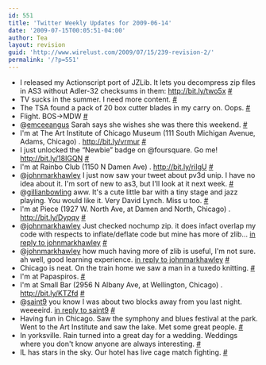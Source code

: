 ```yaml
---
id: 551
title: 'Twitter Weekly Updates for 2009-06-14'
date: '2009-07-15T00:05:51-04:00'
author: Tea
layout: revision
guid: 'http://www.wirelust.com/2009/07/15/239-revision-2/'
permalink: '/?p=551'
---
```


- I released my Actionscript port of JZLib. It lets you decompress zip files in AS3 without Adler-32 checksums in them: <http://bit.ly/two5x> [\#](http://twitter.com/teacurran/statuses/2077084443)
- TV sucks in the summer. I need more content. [\#](http://twitter.com/teacurran/statuses/2086936432)
- The TSA found a pack of 20 box cutter blades in my carry on. Oops. [\#](http://twitter.com/teacurran/statuses/2102130877)
- Flight. BOS-&gt;MDW [\#](http://twitter.com/teacurran/statuses/2102196127)
- @[emceeangus](http://twitter.com/emceeangus) Sarah says she wishes she was there this weekend. [\#](http://twitter.com/teacurran/statuses/2119540982)
- I'm at The Art Institute of Chicago Museum (111 South Michigan Avenue, Adams, Chicago) . <http://bit.ly/vrmur> [\#](http://twitter.com/teacurran/statuses/2121989587)
- I just unlocked the “Newbie” badge on @foursquare. Go me! <http://bit.ly/18IGQN> [\#](http://twitter.com/teacurran/statuses/2121992292)
- I'm at Rainbo Club (1150 N Damen Ave) . <http://bit.ly/riIgU> [\#](http://twitter.com/teacurran/statuses/2123947752)
- @[johnmarkhawley](http://twitter.com/johnmarkhawley) I just now saw your tweet about pv3d unip. I have no idea about it. I'm sort of new to as3, but I'll look at it next week. [\#](http://twitter.com/teacurran/statuses/2124223470)
- @[gillianbowling](http://twitter.com/gillianbowling) aww. It's a cute little bar with a tiny stage and jazz playing. You would like it. Very David Lynch. Miss u too. [\#](http://twitter.com/teacurran/statuses/2124267548)
- I'm at Piece (1927 W. North Ave, at Damen and North, Chicago) . <http://bit.ly/Dypqv> [\#](http://twitter.com/teacurran/statuses/2124685482)
- @[johnmarkhawley](http://twitter.com/johnmarkhawley) Just checked nochump zip. it does infact overlap my code with respects to inflate/deflate code but mine has more of zlib… [in reply to johnmarkhawley](http://twitter.com/johnmarkhawley/statuses/2078852661) [\#](http://twitter.com/teacurran/statuses/2127627190)
- @[johnmarkhawley](http://twitter.com/johnmarkhawley) how much having more of zlib is useful, I'm not sure. ah well, good learning experience. [in reply to johnmarkhawley](http://twitter.com/johnmarkhawley/statuses/2078852661) [\#](http://twitter.com/teacurran/statuses/2127632782)
- Chicago is neat. On the train home we saw a man in a tuxedo knitting. [\#](http://twitter.com/teacurran/statuses/2127690791)
- I'm at Papaspiros. [\#](http://twitter.com/teacurran/statuses/2135203186)
- I'm at Small Bar (2956 N Albany Ave, at Wellington, Chicago) . <http://bit.ly/KTZfd> [\#](http://twitter.com/teacurran/statuses/2148314553)
- @[saint9](http://twitter.com/saint9) you know I was about two blocks away from you last night. weeeeird. [in reply to saint9](http://twitter.com/saint9/statuses/2149855525) [\#](http://twitter.com/teacurran/statuses/2153351156)
- Having fun in Chicago. Saw the symphony and blues festival at the park. Went to the Art Institute and saw the lake. Met some great people. [\#](http://twitter.com/teacurran/statuses/2161296561)
- In yorksville. Rain turned into a great day for a wedding. Weddings where you don't know anyone are always interesting. [\#](http://twitter.com/teacurran/statuses/2161515383)
- IL has stars in the sky. Our hotel has live cage match fighting. [\#](http://twitter.com/teacurran/statuses/2162572817)
